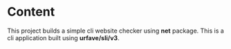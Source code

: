 # Content

This project builds a simple cli website checker using **net** package.
This is a cli application built using **urfave/sli/v3**.
